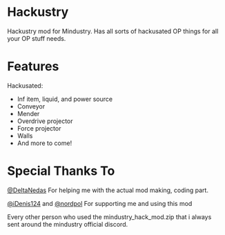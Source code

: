 # Hackustry
Hackustry mod for Mindustry. Has all sorts of hackusated OP things for all your OP stuff needs.

# Features
Hackusated:
- Inf item, liquid, and power source
- Conveyor
- Mender
- Overdrive projector
- Force projector
- Walls
- And more to come!

# Special Thanks To
[@DeltaNedas](https://github.com/DeltaNedas) For helping me with the actual mod making, coding part.

[@iDenis124](https://github.com/iDenis124) and [@nordpol](https://github.com/nordpol) For supporting me and using this mod

Every other person who used the mindustry_hack_mod.zip that i always sent around the mindustry official discord.
